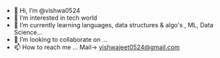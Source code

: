 - 👋 Hi, I’m @vishwa0524
- 👀 I’m interested in tech world
- 🌱 I’m currently learning languages, data structures & algo's , ML, Data Science...
- 💞️ I’m looking to collaborate on ...
- 📫 How to reach me ... Mail-> vishwajeet0524@gmail.com

<!---
vishwa0524/vishwa0524 is a ✨ special ✨ repository because its `README.md` (this file) appears on your GitHub profile.
You can click the Preview link to take a look at your changes.
--->

